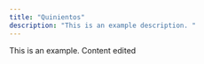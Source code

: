 ```yaml
---
title: "Quinientos"
description: "This is an example description. "
---
```


This is an example. Content edited
